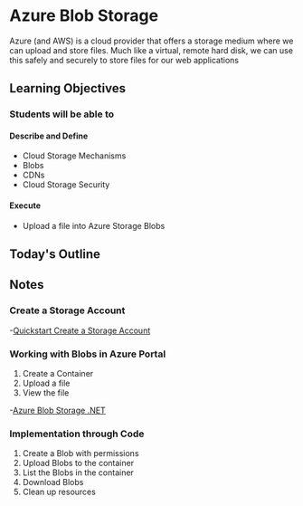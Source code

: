 # Azure Blob Storage

Azure (and AWS) is a cloud provider that offers a storage medium where we can upload and store files. Much like a virtual, remote hard disk, we can use this safely and securely to store files for our web applications

## Learning Objectives

### Students will be able to

#### Describe and Define

- Cloud Storage Mechanisms
- Blobs
- CDNs
- Cloud Storage Security

#### Execute

- Upload a file into Azure Storage Blobs

## Today's Outline

<!-- To Be Completed By Instructor -->

## Notes

### Create a Storage Account

-[Quickstart Create a Storage Account](https://docs.microsoft.com/en-us/azure/storage/blobs/storage-quickstart-blobs-portal)

### Working with Blobs in Azure Portal

1. Create a Container
1. Upload a file
1. View the file

-[Azure Blob Storage .NET](https://docs.microsoft.com/en-us/azure/storage/blobs/storage-quickstart-blobs-dotnet?tabs=windows)

### Implementation through Code

1. Create a Blob with permissions
1. Upload Blobs to the container
1. List the Blobs in the container
1. Download Blobs
1. Clean up resources
